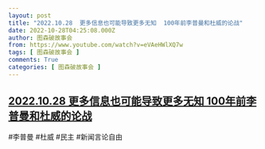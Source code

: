 ```yaml
---
layout: post
title: "2022.10.28  更多信息也可能导致更多无知  100年前李普曼和杜威的论战"
date: 2022-10-28T04:25:08.000Z
author: 图森破故事会
from: https://www.youtube.com/watch?v=eVAeHWlXQ7w
tags: [ 图森破故事会 ]
comments: True
categories: [ 图森破故事会 ]
---
```

<!--1666931108000-->
[2022.10.28  更多信息也可能导致更多无知  100年前李普曼和杜威的论战](https://www.youtube.com/watch?v=eVAeHWlXQ7w)
------

<div>
#李普曼  #杜威 #民主   #新闻言论自由
</div>
